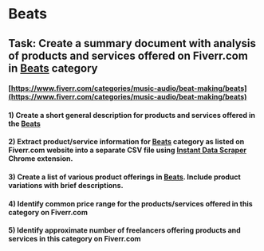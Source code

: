 # Beats
## Task: Create a summary document with analysis of products and services offered on Fiverr.com in [Beats](https://www.fiverr.com/categories/music-audio/beat-making/beats) category
#### [https://www.fiverr.com/categories/music-audio/beat-making/beats](https://www.fiverr.com/categories/music-audio/beat-making/beats)
#### 1) Create a short general description for products and services offered in the [Beats](https://www.fiverr.com/categories/music-audio/beat-making/beats)
#### 2) Extract product/service information for [Beats](https://www.fiverr.com/categories/music-audio/beat-making/beats) category as listed on Fiverr.com website into a separate CSV file using [Instant Data Scraper](https://chrome.google.com/webstore/detail/instant-data-scraper/ofaokhiedipichpaobibbnahnkdoiiah) Chrome extension.
#### 3) Create a list of various product offerings in [Beats](https://www.fiverr.com/categories/music-audio/beat-making/beats). Include product variations with brief descriptions.
#### 4) Identify common price range for the products/services offered in this category on Fiverr.com
#### 5) Identify approximate number of freelancers offering products and services in this category on Fiverr.com
